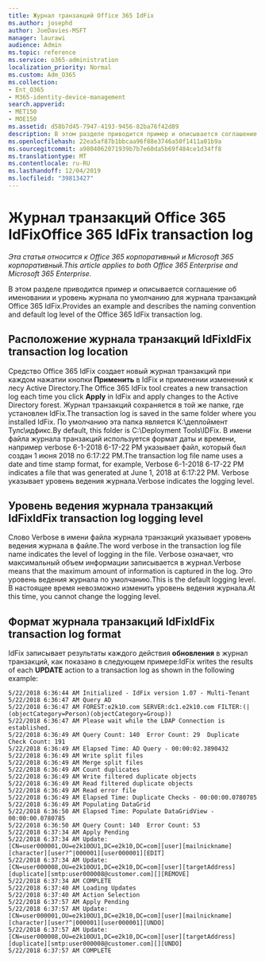 ```yaml
---
title: Журнал транзакций Office 365 IdFix
ms.author: josephd
author: JoeDavies-MSFT
manager: laurawi
audience: Admin
ms.topic: reference
ms.service: o365-administration
localization_priority: Normal
ms.custom: Adm_O365
ms.collection:
- Ent_O365
- M365-identity-device-management
search.appverid:
- MET150
- MOE150
ms.assetid: d58b7d45-7947-4193-9456-82ba76f42d89
description: В этом разделе приводится пример и описывается соглашение об именовании и уровень журнала по умолчанию для журнала транзакций Office 365 IdFix.
ms.openlocfilehash: 22ea5af87b1bbcaa96f88e3746a50f1411a01b9a
ms.sourcegitcommit: a9804062071939b7b7e60da5b69f484ce1d34ff8
ms.translationtype: MT
ms.contentlocale: ru-RU
ms.lasthandoff: 12/04/2019
ms.locfileid: "39813427"
---
```

# <a name="office-365-idfix-transaction-log"></a><span data-ttu-id="bd193-103">Журнал транзакций Office 365 IdFix</span><span class="sxs-lookup"><span data-stu-id="bd193-103">Office 365 IdFix transaction log</span></span>

<span data-ttu-id="bd193-104">*Эта статья относится к Office 365 корпоративный и Microsoft 365 корпоративный.*</span><span class="sxs-lookup"><span data-stu-id="bd193-104">*This article applies to both Office 365 Enterprise and Microsoft 365 Enterprise.*</span></span>

<span data-ttu-id="bd193-105">В этом разделе приводится пример и описывается соглашение об именовании и уровень журнала по умолчанию для журнала транзакций Office 365 IdFix.</span><span class="sxs-lookup"><span data-stu-id="bd193-105">Provides an example and describes the naming convention and default log level of the Office 365 IdFix transaction log.</span></span>
  
## <a name="idfix-transaction-log-location"></a><span data-ttu-id="bd193-106">Расположение журнала транзакций IdFix</span><span class="sxs-lookup"><span data-stu-id="bd193-106">IdFix transaction log location</span></span>

<span data-ttu-id="bd193-107">Средство Office 365 IdFix создает новый журнал транзакций при каждом нажатии кнопки **Применить** в IdFix и применении изменений к лесу Active Directory.</span><span class="sxs-lookup"><span data-stu-id="bd193-107">The Office 365 IdFix tool creates a new transaction log each time you click **Apply** in IdFix and apply changes to the Active Directory forest.</span></span> <span data-ttu-id="bd193-108">Журнал транзакций сохраняется в той же папке, где установлен IdFix.</span><span class="sxs-lookup"><span data-stu-id="bd193-108">The transaction log is saved in the same folder where you installed IdFix.</span></span> <span data-ttu-id="bd193-109">По умолчанию эта папка является К:\деплоймент Тулс\идфикс.</span><span class="sxs-lookup"><span data-stu-id="bd193-109">By default, this folder is C:\Deployment Tools\IDFix.</span></span> <span data-ttu-id="bd193-110">В имени файла журнала транзакций используется формат даты и времени, например verbose 6-1-2018 6-17-22 PM указывает файл, который был создан 1 июня 2018 по 6:17:22 PM.</span><span class="sxs-lookup"><span data-stu-id="bd193-110">The transaction log file name uses a date and time stamp format, for example, Verbose 6-1-2018 6-17-22 PM indicates a file that was generated at June 1, 2018 at 6:17:22 PM.</span></span> <span data-ttu-id="bd193-111">Verbose указывает уровень ведения журнала.</span><span class="sxs-lookup"><span data-stu-id="bd193-111">Verbose indicates the logging level.</span></span> 
  
## <a name="idfix-transaction-log-logging-level"></a><span data-ttu-id="bd193-112">Уровень ведения журнала транзакций IdFix</span><span class="sxs-lookup"><span data-stu-id="bd193-112">IdFix transaction log logging level</span></span>

<span data-ttu-id="bd193-113">Слово Verbose в имени файла журнала транзакций указывает уровень ведения журнала в файле.</span><span class="sxs-lookup"><span data-stu-id="bd193-113">The word verbose in the transaction log file name indicates the level of logging in the file.</span></span> <span data-ttu-id="bd193-114">Verbose означает, что максимальный объем информации записывается в журнал.</span><span class="sxs-lookup"><span data-stu-id="bd193-114">Verbose means that the maximum amount of information is captured in the log.</span></span> <span data-ttu-id="bd193-115">Это уровень ведения журнала по умолчанию.</span><span class="sxs-lookup"><span data-stu-id="bd193-115">This is the default logging level.</span></span> <span data-ttu-id="bd193-116">В настоящее время невозможно изменить уровень ведения журнала.</span><span class="sxs-lookup"><span data-stu-id="bd193-116">At this time, you cannot change the logging level.</span></span>
  
## <a name="idfix-transaction-log-format"></a><span data-ttu-id="bd193-117">Формат журнала транзакций IdFix</span><span class="sxs-lookup"><span data-stu-id="bd193-117">IdFix transaction log format</span></span>

<span data-ttu-id="bd193-118">IdFix записывает результаты каждого действия **обновления** в журнал транзакций, как показано в следующем примере:</span><span class="sxs-lookup"><span data-stu-id="bd193-118">IdFix writes the results of each **UPDATE** action to a transaction log as shown in the following example:</span></span>
  
```
5/22/2018 6:36:44 AM Initialized - IdFix version 1.07 - Multi-Tenant
5/22/2018 6:36:47 AM Query AD
5/22/2018 6:36:47 AM FOREST:e2k10.com SERVER:dc1.e2k10.com FILTER:(|(objectCategory=Person)(objectCategory=Group))
5/22/2018 6:36:47 AM Please wait while the LDAP Connection is established.
5/22/2018 6:36:49 AM Query Count: 140  Error Count: 29  Duplicate Check Count: 191
5/22/2018 6:36:49 AM Elapsed Time: AD Query - 00:00:02.3890432
5/22/2018 6:36:49 AM Write split files
5/22/2018 6:36:49 AM Merge split files
5/22/2018 6:36:49 AM Count duplicates
5/22/2018 6:36:49 AM Write filtered duplicate objects
5/22/2018 6:36:49 AM Read filtered duplicate objects
5/22/2018 6:36:49 AM Read error file
5/22/2018 6:36:49 AM Elapsed Time: Duplicate Checks - 00:00:00.0780785
5/22/2018 6:36:49 AM Populating DataGrid
5/22/2018 6:36:50 AM Elapsed Time: Populate DataGridView - 00:00:00.0780785
5/22/2018 6:36:50 AM Query Count: 140  Error Count: 53
5/22/2018 6:37:34 AM Apply Pending
5/22/2018 6:37:34 AM Update: [CN=user000001,OU=e2k10OU1,DC=e2k10,DC=com][user][mailnickname][character][user?^|000001][user000001][EDIT]
5/22/2018 6:37:34 AM Update: [CN=user000008,OU=e2k10OU1,DC=e2k10,DC=com][user][targetAddress][duplicate][smtp:user000008@customer.com][][REMOVE]
5/22/2018 6:37:34 AM COMPLETE
5/22/2018 6:37:40 AM Loading Updates
5/22/2018 6:37:40 AM Action Selection
5/22/2018 6:37:57 AM Apply Pending
5/22/2018 6:37:57 AM Update: [CN=user000001,OU=e2k10OU1,DC=e2k10,DC=com][user][mailnickname][character][user?^|000001][user000001][UNDO]
5/22/2018 6:37:57 AM Update: [CN=user000008,OU=e2k10OU1,DC=e2k10,DC=com][user][targetAddress][duplicate][smtp:user000008@customer.com][][UNDO]
5/22/2018 6:37:57 AM COMPLETE

```